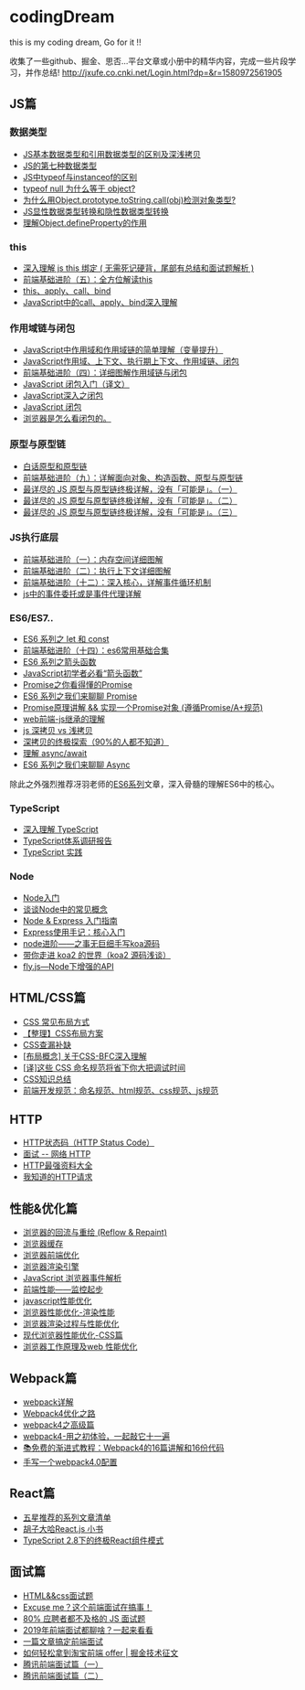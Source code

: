 # codingDream
this is my coding dream, Go for it !!

收集了一些github、掘金、思否...平台文章或小册中的精华内容，完成一些片段学习，并作总结!
http://jxufe.co.cnki.net/Login.html?dp=&r=1580972561905

## JS篇
### 数据类型
- <a href="https://www.cnblogs.com/c2016c/articles/9328725.html">JS基本数据类型和引用数据类型的区别及深浅拷贝</a>  
- <a href="https://www.jianshu.com/p/eab46f1af003">JS的第七种数据类型</a> 
- <a href="https://www.cnblogs.com/Trr-984688199/p/6180040.html">JS中typeof与instanceof的区别</a>
- <a href="https://www.cnblogs.com/wzybnzy/p/7232618.html?tdsourcetag=s_pcqq_aiomsg">typeof null 为什么等于 object?</a>
- <a href="https://www.cnblogs.com/youhong/p/6209054.html">为什么用Object.prototype.toString.call(obj)检测对象类型?</a>
- <a href="https://blog.csdn.net/gnail_oug/article/details/53135603">JS显性数据类型转换和隐性数据类型转换</a>
- <a href="https://segmentfault.com/a/1190000007434923">理解Object.defineProperty的作用</a>

### this
- <a href="https://segmentfault.com/a/1190000011194676#articleHeader13">深入理解 js this 绑定 ( 无需死记硬背，尾部有总结和面试题解析 )</a>
- <a href="https://www.jianshu.com/p/d647aa6d1ae6">前端基础进阶（五）：全方位解读this</a>
- <a href="https://juejin.im/post/59bfe84351882531b730bac2">this、apply、call、bind</a>
- <a href="https://www.jianshu.com/p/00dc4ad9b83f">JavaScript中的call、apply、bind深入理解</a>

### 作用域链与闭包
- <a href="https://www.cnblogs.com/buchongming/p/5858026.html">JavaScript中作用域和作用域链的简单理解（变量提升）</a>
- <a href="https://blog.csdn.net/qq_27626333/article/details/78463565">JavaScript作用域、上下文、执行期上下文、作用域链、闭包</a>
- <a href="https://www.jianshu.com/p/21a16d44f150">前端基础进阶（四）：详细图解作用域链与闭包</a>
- <a href="https://juejin.im/post/58832fe72f301e00697b672d">JavaScript 闭包入门（译文）</a>
- <a href="https://juejin.im/post/590159d8a22b9d0065c2d918">JavaScript深入之闭包</a>
- <a href="https://segmentfault.com/a/1190000006875662">JavaScript 闭包</a>
- <a href="https://juejin.im/post/5979b5755188253df1067397">浏览器是怎么看闭包的。</a>

### 原型与原型链
- <a href="https://juejin.im/post/599d69fc6fb9a0248f4a7b31">白话原型和原型链</a>
- <a href="https://www.jianshu.com/p/15ac7393bc1f">前端基础进阶（九）：详解面向对象、构造函数、原型与原型链</a>
- <a href="https://www.jianshu.com/p/dee9f8b14771">最详尽的 JS 原型与原型链终极详解，没有「可能是」。（一）</a>
- <a href="https://www.jianshu.com/p/652991a67186">最详尽的 JS 原型与原型链终极详解，没有「可能是」。（二）</a>
- <a href="https://www.jianshu.com/p/a4e1e7b6f4f8">最详尽的 JS 原型与原型链终极详解，没有「可能是」。（三）</a>

### JS执行底层
- <a href="https://www.jianshu.com/p/996671d4dcc4">前端基础进阶（一）：内存空间详细图解</a>
- <a href="https://www.jianshu.com/p/a6d37c77e8db">前端基础进阶（二）：执行上下文详细图解</a>
- <a href="https://www.jianshu.com/p/12b9f73c5a4f">前端基础进阶（十二）：深入核心，详解事件循环机制</a>
- <a href="https://www.cnblogs.com/liugang-vip/p/5616484.html">js中的事件委托或是事件代理详解</a>

### ES6/ES7..
- <a href="https://juejin.im/post/5b0238f66fb9a07aca7a74ba">ES6 系列之 let 和 const</a>
- <a href="https://www.jianshu.com/p/cfb0893c34f1">前端基础进阶（十四）：es6常用基础合集</a>
- <a href="https://juejin.im/post/5b14d0b4f265da6e60393680">ES6 系列之箭头函数</a>
- <a href="https://juejin.im/post/59327a58a0bb9f0058c8caae">JavaScript初学者必看“箭头函数”</a>
- <a href="https://juejin.im/post/5b32f552f265da59991155f0">Promise之你看得懂的Promise</a>
- <a href="https://juejin.im/post/5bc5e114e51d450e632277aa">ES6 系列之我们来聊聊 Promise</a>
- <a href="https://juejin.im/post/5aa7868b6fb9a028dd4de672">Promise原理讲解 && 实现一个Promise对象 (遵循Promise/A+规范)</a>
- <a href="https://www.jianshu.com/p/1016160e91fe">web前端-js继承的理解</a>
- <a href="https://juejin.im/post/59ac1c4ef265da248e75892b">js 深拷贝 vs 浅拷贝</a>
- <a href="https://juejin.im/post/5bc1ae9be51d450e8b140b0c">深拷贝的终极探索（90%的人都不知道）</a>
- <a href="https://juejin.im/post/596e142d5188254b532ce2da">理解 async/await</a>
- <a href="https://juejin.im/post/5bcf3e3f6fb9a05cd53b3e3d">ES6 系列之我们来聊聊 Async</a>

除此之外强烈推荐冴羽老师的<a href="https://juejin.im/user/58e4b9b261ff4b006b3227f4/posts">ES6系列</a>文章，深入骨髓的理解ES6中的核心。

### TypeScript
- <a href="https://jkchao.github.io/typescript-book-chinese/">深入理解 TypeScript</a>
- <a href="https://juejin.im/post/59c46bc86fb9a00a4636f939">TypeScript体系调研报告</a>
- <a href="https://juejin.im/post/5a9c004a6fb9a028b92c9e91">TypeScript 实践</a>

### Node
- <a href="https://www.nodebeginner.org/index-zh-cn.html">Node入门</a>
- <a href="https://juejin.im/post/5a8e44ea5188257a8929bf9b">谈谈Node中的常见概念</a>
- <a href="https://github.com/xitu/gold-miner/blob/master/TODO/introduction-to-node-express.md">Node & Express 入门指南</a>
- <a href="https://juejin.im/post/5902973eb123db3ee46a0107">Express使用手记：核心入门</a>
- <a href="https://juejin.im/post/5ba48fc4e51d450e704277fa">node进阶——之事无巨细手写koa源码</a>
- <a href="https://juejin.im/post/5914fdce44d904006c44dfac">带你走进 koa2 的世界（koa2 源码浅谈）</a>
- <a href="https://juejin.im/post/59f6ec44f265da43252895be">fly.js—Node下增强的API</a>

## HTML/CSS篇
- <a href="https://juejin.im/post/599970f4518825243a78b9d5">CSS 常见布局方式</a>
- <a href="https://segmentfault.com/a/1190000010989110">【整理】CSS布局方案</a>
- <a href="https://segmentfault.com/a/1190000006242814">CSS查漏补缺</a>
- <a href="https://juejin.im/post/5909db2fda2f60005d2093db">[布局概念] 关于CSS-BFC深入理解</a>
- <a href="https://juejin.im/post/5a6c5881518825733201daf7">[译]这些 CSS 命名规范将省下你大把调试时间</a>
- <a href="https://juejin.im/post/5a954add6fb9a06348538c0d">CSS知识总结</a>
- <a href="https://juejin.im/post/592d4a5b0ce463006b43b6da">前端开发规范：命名规范、html规范、css规范、js规范</a>

## HTTP
- <a href="HTTP状态码（HTTP Status Code）">HTTP状态码（HTTP Status Code）</a>
- <a href="https://juejin.im/post/5872309261ff4b005c4580d4">面试 -- 网络 HTTP</a>
- <a href="https://juejin.im/post/58ddb636ac502e0063992865">HTTP最强资料大全</a>
- <a href="https://juejin.im/post/5a757d2f5188254e5c6c404a">我知道的HTTP请求</a>

## 性能&优化篇
- <a href="https://juejin.im/post/5a9923e9518825558251c96a">浏览器的回流与重绘 (Reflow & Repaint)</a>
- <a href="https://segmentfault.com/a/1190000008377508">浏览器缓存</a>
- <a href="https://zcfy.cc/article/optimising-the-front-end-for-the-browser-hacker-noon-2847.html">浏览器前端优化</a>
- <a href="https://juejin.im/post/5ac45882518825558723c4fd">浏览器渲染引擎</a>
- <a href="https://zhuanlan.zhihu.com/p/22718822">JavaScript 浏览器事件解析</a>
- <a href="http://www.cnblogs.com/chuaWeb/p/PerformanceMonitoring.html">前端性能——监控起步</a>
- <a href="https://juejin.im/post/5b89274de51d4538c17e0f7d">javascript性能优化</a>
- <a href="https://juejin.im/post/59da456951882525ed2b706d">浏览器性能优化-渲染性能</a>
- <a href="https://juejin.im/post/59d489156fb9a00a571d6509">浏览器渲染过程与性能优化</a>
- <a href="https://juejin.im/post/5a461f006fb9a0450408358f">现代浏览器性能优化-CSS篇</a>
- <a href="https://juejin.im/post/5b721656f265da28140e53ba">浏览器工作原理及web 性能优化</a>

## Webpack篇
- <a href="https://juejin.im/post/5aa3d2056fb9a028c36868aa">webpack详解</a>
- <a href="https://juejin.im/post/5ac42d5c6fb9a028b617b851">Webpack4优化之路</a>
- <a href="https://juejin.im/post/5ab7c222f265da237f1e4434">webpack4之高级篇</a>
- <a href="https://juejin.im/post/5adea0106fb9a07a9d6ff6de">webpack4-用之初体验，一起敲它十一遍</a>
- <a href="https://juejin.im/post/5c25b76ef265da614b120ed0">📚免费的渐进式教程：Webpack4的16篇讲解和16份代码</a>
- <a href="https://juejin.im/post/5b4609f5e51d4519596b66a7">手写一个webpack4.0配置</a>

## React篇
- <a href="https://juejin.im/post/5c1f01fef265da61587723f4">五星推荐的系列文章清单</a>
- <a href="https://www.cnblogs.com/huzidaha/p/6603658.html">胡子大哈React.js 小书</a>
- <a href="https://juejin.im/post/5b07caf16fb9a07aa83f2977">TypeScript 2.8下的终极React组件模式</a>

## 面试篇
- <a href="https://www.cnblogs.com/DCL1314/p/7903102.html">HTML&&css面试题</a>
- <a href="https://zhuanlan.zhihu.com/p/25407758">Excuse me？这个前端面试在搞事！</a>
- <a href="https://juejin.im/post/58cf180b0ce4630057d6727c">80% 应聘者都不及格的 JS 面试题</a>
- <a href="https://juejin.im/post/5bf5610be51d452a1353b08d">2019年前端面试都聊啥？一起来看看</a>
- <a href="https://juejin.im/post/5bbaa549e51d450e827b6b13">一篇文章搞定前端面试</a>
- <a href="https://juejin.im/post/5bbc54a2e51d450e5a7445b4">如何轻松拿到淘宝前端 offer | 掘金技术征文</a>
- <a href="https://juejin.im/post/5c19c1b6e51d451d1e06c163">腾讯前端面试篇（一）</a>
- <a href="https://juejin.im/post/5c1869ab6fb9a049f154207a">腾讯前端面试篇（二）</a>
